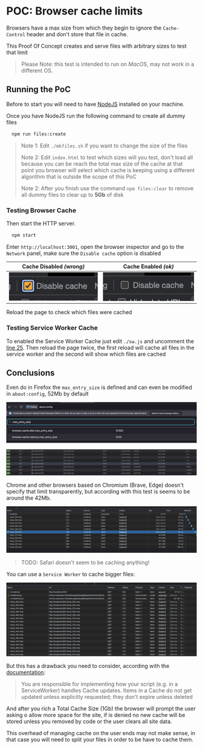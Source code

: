 # POC: Browser cache limits

Browsers have a max size from which they begin to ignore the `Cache-Control` header and don't store that file in cache.

This Proof Of Concept creates and serve files with arbitrary sizes to test that limit

> Please Note: this test is intended to run on *MacOS*, may not work in a different OS.

## Running the PoC

Before to start you will need to have [NodeJS](https://nodejs.org/en/) installed on your machine.

Once you have NodeJS run the following command to create all dummy files

```bash
  npm run files:create
```

> Note 1: Edit `./mkfiles.sh` if you want to change the size of the files
>
> Note 2: Edit `index.html` to test which sizes will you test, don't load all because you can be reach the total max size of the cache at that point you browser will select which cache is keeping using a different algorithm that is outside the scope of this PoC
>
> Note 2: After you finish use the command `npm files:clear` to remove all dummy files to clear up to **5Gb** of disk

### Testing Browser Cache

Then start the HTTP server.

```bash
  npm start
```

Enter `http://localhost:3001`, open the browser inspector and go to the `Network` panel, make sure the `Disable cache` option is disabled

| Cache Disabled *(wrong)* | Cache Enabled *(ok)* |
| ------------------------ | -------------------- |
| ![cache-disabled](./images/cache-disable.png) | ![cache-enabled](./images/cache-enable.png) |

Reload the page to check which files were cached

### Testing Service Worker Cache

To enabled the Service Worker Cache just edit `./sw.js` and uncomment the [line 25](./sw.js#L25). Then reload the page twice, the first reload will cache all files in the service worker and the second will show which files are cached

## Conclusions

Even do in Firefox the `max_entry_size` is defined and can even be modified in `about:config`, 52Mb by default

![firefox-max-entry-size](./images/firefox-max-entry-size.png)

![firefox-cache-limit](./images/firefox-cache-limit.png)

Chrome and other browsers based on Chromium (Brave, Edge) doesn't specify that limit transparently, but according with this test is seems to be around the 42Mb.

![chrome-cache-limit](./images/chrome-cache-limit.png)

> TODO: Safari doesn't seem to be caching anything!

You can use a `Service Worker` to cache bigger files:

![chrome-cache-sw](./images/chrome-cache-sw.png)

But this has a drawback you need to consider, according with the [documentation](https://developer.mozilla.org/en-US/docs/Web/API/Cache):

> You are responsible for implementing how your script (e.g. in a ServiceWorker) handles Cache updates. Items in a Cache do not get updated unless explicitly requested; they don't expire unless deleted

And after you rich a Total Cache Size (1Gb) the browser will prompt the user asking o allow more space for the site, if is denied no new cache will be stored unless you removed by code or the user clears all site data.

This overhead of managing cache on the user ends may not make sense, in that case you will need to split your files in order to be have to cache them.
